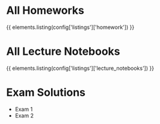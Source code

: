 All Homeworks
=============

{{ elements.listing(config['listings']['homework']) }}

All Lecture Notebooks
=====================

{{ elements.listing(config['listings']['lecture_notebooks']) }}

Exam Solutions
==============

- Exam 1
- Exam 2
